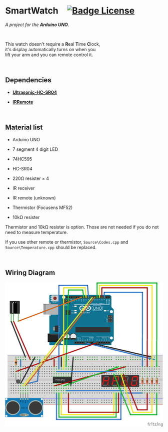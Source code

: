 
# SmartWatch   [![Badge License]][License]

*A project for the **Arduino UNO**.*

<br>

This watch doesn't require a **R**eal **T**ime **C**lock, <br>
it's display automatically turns on when you <br>
lift your arm and you can remote control it.

<br>

## Dependencies

- **[Ultrasonic-HC-SR04]**

- **[IRRemote]**

<br>

## Material list

- Arduino UNO
- 7 segment 4 digit LED
- 74HC595
- HC-SR04
- 220Ω resister × 4
- IR receiver
- IR remote (unknown)

- Thermistor (Focusens MF52)
- 10kΩ resister

Thermistor and 10kΩ resister is option.
Those are not needed if you do not need to measure temperature.

If you use other remote or thermistor,
`Source\Codes.cpp` and `Source\Temperature.cpp`
should be replaced.

<br>

## Wiring Diagram

![Schematic]


<!----------------------------------------------------------------------------->

[Ultrasonic-HC-SR04]: https://github.com/toi-store/Ultrasonic-HC-SR04
[IRRemote]: https://github.com/Arduino-IRremote/Arduino-IRremote

[Schematic]: Resources/Schematic.png
[License]: #


<!--------------------------------[ Badges ]----------------------------------->

[Badge License]: https://img.shields.io/badge/License-Apache_2.0-D22128?style=for-the-badge
